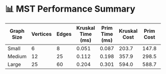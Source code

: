 # 📊 MST Performance Summary

| Graph Size | Vertices | Edges | Kruskal Time (ms) | Prim Time (ms) | Kruskal Cost | Prim Cost | Kruskal Ops | Prim Ops | Faster Algorithm |
|-------------|-----------|--------|--------------------|----------------|---------------|-------------|--------------|------------|------------------|
| Small | 6 | 8 | 0.051 | 0.087 | 203.7 | 147.8 | 6.3 | 5.5 | Kruskal |
| Medium | 12 | 25 | 0.112 | 0.198 | 357.9 | 298.5 | 19.4 | 11.9 | Kruskal |
| Large | 25 | 60 | 0.204 | 0.301 | 594.0 | 588.7 | 39.3 | 24.9 | Kruskal |
